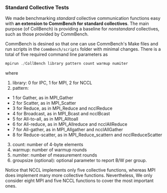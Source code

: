 ### Standard Collective Tests

We made benchmarking *standard* collective communication functions easy with **an extension to CommBench for standard collectives**. The main purpose (of CollBench) is providing a baseline for *nonstandard* collectives, such as those provided by CommBench.

CommBench is desined so that one can use CommBench's Make files and run scripts in the ```CommBench/scripts``` folder with minimal changes. There is a total of five required command line parameters as
```cpp
mpirun ./CollBench library pattern count warmup numiter
```
where
1. library: 0 for IPC, 1 for MPI, 2 for NCCL
2. pattern:
  - 1 for Gather, as in MPI_Gather
  - 2 for Scatter, as in MPI_Scatter
  - 3 for Reduce, as in MPI_Reduce and ncclReduce
  - 4 for Broadcast, as in MPI_Bcast and ncclBcast
  - 5 for All-to-all, as in MPI_Alltoall
  - 6 for All-reduce, as in MPI_Allreduce and ncclAllReduce
  - 7 for All-gather, as in MPI_Allgather and ncclAllGather
  - 8 for Reduce-scatter, as in MPI_Reduce_scattern and ncclReduceScatter
3. count: number of 4-byte elements
4. warmup: number of warmup rounds
5. numiter: number of measurement rounds
6. groupsize (optional): optional parameter to report B/W per group.

Notice that NCCL implements only five collective functions, whereas MPI does implement many more collective functions. Nevertheless, We only consider eight MPI and five NCCL functions to cover the most important ones.
